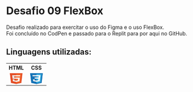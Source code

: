 # Desafio 09 FlexBox
Desafio realizado para exercitar o uso do Figma e o uso FlexBox.<br>
Foi concluído no CodPen e passado para o Replit para por aqui no GitHub.<br>

<h2> Linguagens utilizadas: </h2>

<table>
<tr>
  <th> HTML </th>
  <th> CSS </th>

</tr>
<tr>
  <td> <img align="center" alt="HTML" height="30" width="40" src="https://raw.githubusercontent.com/devicons/devicon/master/icons/html5/html5-original.svg"> </td>
  <td> <img align="center" alt="CSS" height="30" width="40" src="https://raw.githubusercontent.com/devicons/devicon/master/icons/css3/css3-original.svg"> </td>

</tr>
</table>
